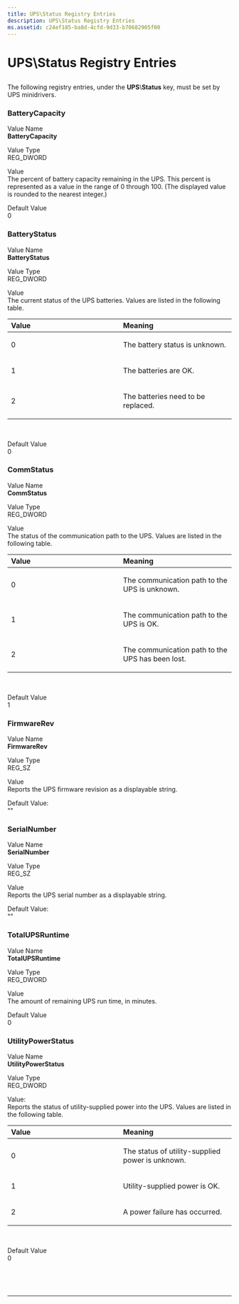 ```yaml
---
title: UPS\Status Registry Entries
description: UPS\Status Registry Entries
ms.assetid: c24ef185-ba8d-4cfd-9d33-b70682905f00
---
```


# UPS\\Status Registry Entries


## <span id="ddk_ups_status_registry_entries_kg"></span><span id="DDK_UPS_STATUS_REGISTRY_ENTRIES_KG"></span>


The following registry entries, under the **UPS**\\**Status** key, must be set by UPS minidrivers.

### <span id="BatteryCapacity"></span><span id="batterycapacity"></span><span id="BATTERYCAPACITY"></span>BatteryCapacity

<span id="Value_Name"></span><span id="value_name"></span><span id="VALUE_NAME"></span>Value Name  
**BatteryCapacity**

<span id="Value_Type"></span><span id="value_type"></span><span id="VALUE_TYPE"></span>Value Type  
REG\_DWORD

<span id="Value"></span><span id="value"></span><span id="VALUE"></span>Value  
The percent of battery capacity remaining in the UPS. This percent is represented as a value in the range of 0 through 100. (The displayed value is rounded to the nearest integer.)

<span id="Default_Value"></span><span id="default_value"></span><span id="DEFAULT_VALUE"></span>Default Value  
0

### <span id="BatteryStatus"></span><span id="batterystatus"></span><span id="BATTERYSTATUS"></span>BatteryStatus

<span id="Value_Name"></span><span id="value_name"></span><span id="VALUE_NAME"></span>Value Name  
**BatteryStatus**

<span id="Value_Type"></span><span id="value_type"></span><span id="VALUE_TYPE"></span>Value Type  
REG\_DWORD

<span id="Value"></span><span id="value"></span><span id="VALUE"></span>Value  
The current status of the UPS batteries. Values are listed in the following table.

<table>
<colgroup>
<col width="50%" />
<col width="50%" />
</colgroup>
<thead>
<tr class="header">
<th align="left">Value</th>
<th align="left">Meaning</th>
</tr>
</thead>
<tbody>
<tr class="odd">
<td align="left"><p>0</p></td>
<td align="left"><p>The battery status is unknown.</p></td>
</tr>
<tr class="even">
<td align="left"><p>1</p></td>
<td align="left"><p>The batteries are OK.</p></td>
</tr>
<tr class="odd">
<td align="left"><p>2</p></td>
<td align="left"><p>The batteries need to be replaced.</p></td>
</tr>
</tbody>
</table>

 

<span id="Default_Value"></span><span id="default_value"></span><span id="DEFAULT_VALUE"></span>Default Value  
0

### <span id="CommStatus"></span><span id="commstatus"></span><span id="COMMSTATUS"></span>CommStatus

<span id="Value_Name"></span><span id="value_name"></span><span id="VALUE_NAME"></span>Value Name  
**CommStatus**

<span id="Value_Type"></span><span id="value_type"></span><span id="VALUE_TYPE"></span>Value Type  
REG\_DWORD

<span id="Value"></span><span id="value"></span><span id="VALUE"></span>Value  
The status of the communication path to the UPS. Values are listed in the following table.

<table>
<colgroup>
<col width="50%" />
<col width="50%" />
</colgroup>
<thead>
<tr class="header">
<th align="left">Value</th>
<th align="left">Meaning</th>
</tr>
</thead>
<tbody>
<tr class="odd">
<td align="left"><p>0</p></td>
<td align="left"><p>The communication path to the UPS is unknown.</p></td>
</tr>
<tr class="even">
<td align="left"><p>1</p></td>
<td align="left"><p>The communication path to the UPS is OK.</p></td>
</tr>
<tr class="odd">
<td align="left"><p>2</p></td>
<td align="left"><p>The communication path to the UPS has been lost.</p></td>
</tr>
</tbody>
</table>

 

<span id="Default_Value"></span><span id="default_value"></span><span id="DEFAULT_VALUE"></span>Default Value  
1

### <span id="FirmwareRev"></span><span id="firmwarerev"></span><span id="FIRMWAREREV"></span>FirmwareRev

<span id="Value_Name"></span><span id="value_name"></span><span id="VALUE_NAME"></span>Value Name  
**FirmwareRev**

<span id="Value_Type"></span><span id="value_type"></span><span id="VALUE_TYPE"></span>Value Type  
REG\_SZ

<span id="Value"></span><span id="value"></span><span id="VALUE"></span>Value  
Reports the UPS firmware revision as a displayable string.

<span id="Default_Value_"></span><span id="default_value_"></span><span id="DEFAULT_VALUE_"></span>Default Value:  
""

### <span id="SerialNumber"></span><span id="serialnumber"></span><span id="SERIALNUMBER"></span>SerialNumber

<span id="Value_Name"></span><span id="value_name"></span><span id="VALUE_NAME"></span>Value Name  
**SerialNumber**

<span id="Value_Type"></span><span id="value_type"></span><span id="VALUE_TYPE"></span>Value Type  
REG\_SZ

<span id="Value"></span><span id="value"></span><span id="VALUE"></span>Value  
Reports the UPS serial number as a displayable string.

<span id="Default_Value_"></span><span id="default_value_"></span><span id="DEFAULT_VALUE_"></span>Default Value:  
""

### <span id="TotalUPSRuntime"></span><span id="totalupsruntime"></span><span id="TOTALUPSRUNTIME"></span>TotalUPSRuntime

<span id="Value_Name"></span><span id="value_name"></span><span id="VALUE_NAME"></span>Value Name  
**TotalUPSRuntime**

<span id="Value_Type"></span><span id="value_type"></span><span id="VALUE_TYPE"></span>Value Type  
REG\_DWORD

<span id="Value"></span><span id="value"></span><span id="VALUE"></span>Value  
The amount of remaining UPS run time, in minutes.

<span id="Default_Value"></span><span id="default_value"></span><span id="DEFAULT_VALUE"></span>Default Value  
0

### <span id="UtilityPowerStatus"></span><span id="utilitypowerstatus"></span><span id="UTILITYPOWERSTATUS"></span>UtilityPowerStatus

<span id="Value_Name"></span><span id="value_name"></span><span id="VALUE_NAME"></span>Value Name  
**UtilityPowerStatus**

<span id="Value_Type"></span><span id="value_type"></span><span id="VALUE_TYPE"></span>Value Type  
REG\_DWORD

<span id="Value_"></span><span id="value_"></span><span id="VALUE_"></span>Value:  
Reports the status of utility-supplied power into the UPS. Values are listed in the following table.

<table>
<colgroup>
<col width="50%" />
<col width="50%" />
</colgroup>
<thead>
<tr class="header">
<th align="left">Value</th>
<th align="left">Meaning</th>
</tr>
</thead>
<tbody>
<tr class="odd">
<td align="left"><p>0</p></td>
<td align="left"><p>The status of utility-supplied power is unknown.</p></td>
</tr>
<tr class="even">
<td align="left"><p>1</p></td>
<td align="left"><p>Utility-supplied power is OK.</p></td>
</tr>
<tr class="odd">
<td align="left"><p>2</p></td>
<td align="left"><p>A power failure has occurred.</p></td>
</tr>
</tbody>
</table>

 

<span id="Default_Value"></span><span id="default_value"></span><span id="DEFAULT_VALUE"></span>Default Value  
0

 

 


--------------------


